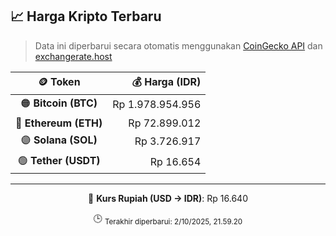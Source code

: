 

<!-- HARGA_KRIPTO -->
## 📈 Harga Kripto Terbaru

> Data ini diperbarui secara otomatis menggunakan [CoinGecko API](https://www.coingecko.com/) dan [exchangerate.host](https://exchangerate.host/)

<div align="center">

| 🪙 Token | 💰 Harga (IDR) |
|:------:|---------------:|
| 🟠 **Bitcoin (BTC)**   | Rp 1.978.954.956 |
| 🔵 **Ethereum (ETH)**  | Rp 72.899.012 |
| 🟣 **Solana (SOL)**    | Rp 3.726.917 |
| 🟢 **Tether (USDT)**   | Rp 16.654 |

---

💱 **Kurs Rupiah (USD → IDR)**: Rp 16.640

🕒 <sub>Terakhir diperbarui: 2/10/2025, 21.59.20</sub>

</div>
<!-- /HARGA_KRIPTO -->
